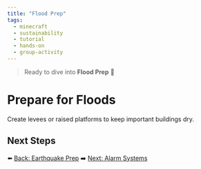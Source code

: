 ```yaml
---
title: "Flood Prep"
tags:
  - minecraft
  - sustainability
  - tutorial
  - hands-on
  - group-activity
---
```


> Ready to dive into **Flood Prep** 🎉
# Prepare for Floods

Create levees or raised platforms to keep important buildings dry.

## Next Steps

⬅️ [Back: Earthquake Prep](/sustainability_lab/Day-2/03_earthquake)
➡️ [Next: Alarm Systems](/sustainability_lab/Day-2/05_alarm_system)
